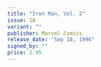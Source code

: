 ```yaml
---
title: "Iron Man, Vol. 2"
issue: 1A
variant: ""
publisher: Marvel Comics
release_date: "Sep 18, 1996"
signed_by: ""
price: 2.95
---
```


